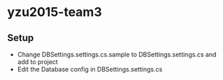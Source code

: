 # yzu2015-team3

## Setup
- Change DBSettings.settings.cs.sample to DBSettings.settings.cs and add to project 
- Edit the Database config in DBSettings.settings.cs 
